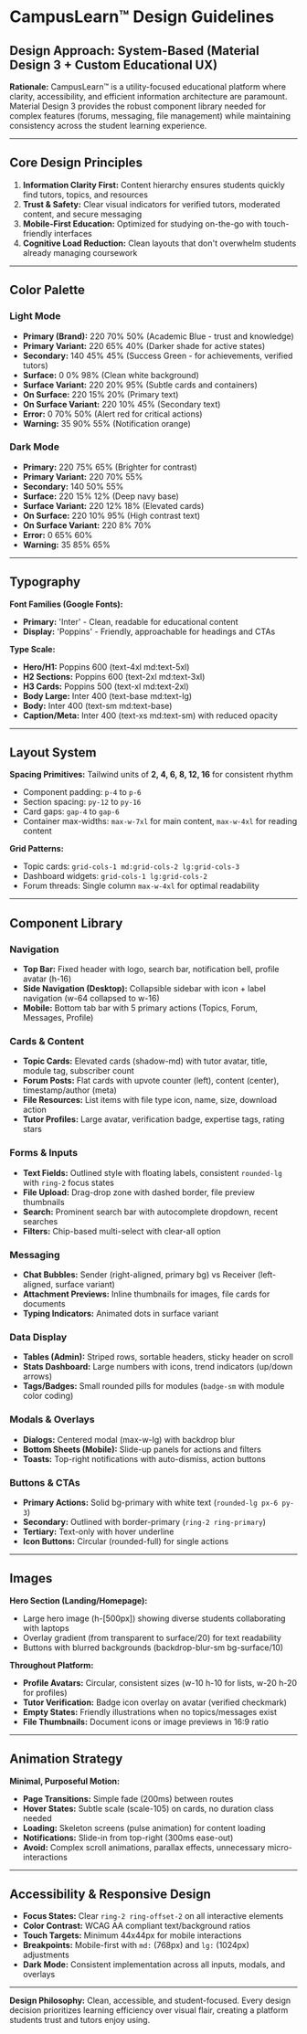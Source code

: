 # CampusLearn™ Design Guidelines

## Design Approach: System-Based (Material Design 3 + Custom Educational UX)

**Rationale:** CampusLearn™ is a utility-focused educational platform where clarity, accessibility, and efficient information architecture are paramount. Material Design 3 provides the robust component library needed for complex features (forums, messaging, file management) while maintaining consistency across the student learning experience.

---

## Core Design Principles

1. **Information Clarity First:** Content hierarchy ensures students quickly find tutors, topics, and resources
2. **Trust & Safety:** Clear visual indicators for verified tutors, moderated content, and secure messaging
3. **Mobile-First Education:** Optimized for studying on-the-go with touch-friendly interfaces
4. **Cognitive Load Reduction:** Clean layouts that don't overwhelm students already managing coursework

---

## Color Palette

### Light Mode
- **Primary (Brand):** 220 70% 50% (Academic Blue - trust and knowledge)
- **Primary Variant:** 220 65% 40% (Darker shade for active states)
- **Secondary:** 140 45% 45% (Success Green - for achievements, verified tutors)
- **Surface:** 0 0% 98% (Clean white background)
- **Surface Variant:** 220 20% 95% (Subtle cards and containers)
- **On Surface:** 220 15% 20% (Primary text)
- **On Surface Variant:** 220 10% 45% (Secondary text)
- **Error:** 0 70% 50% (Alert red for critical actions)
- **Warning:** 35 90% 55% (Notification orange)

### Dark Mode
- **Primary:** 220 75% 65% (Brighter for contrast)
- **Primary Variant:** 220 70% 55%
- **Secondary:** 140 50% 55%
- **Surface:** 220 15% 12% (Deep navy base)
- **Surface Variant:** 220 12% 18% (Elevated cards)
- **On Surface:** 220 10% 95% (High contrast text)
- **On Surface Variant:** 220 8% 70%
- **Error:** 0 65% 60%
- **Warning:** 35 85% 65%

---

## Typography

**Font Families (Google Fonts):**
- **Primary:** 'Inter' - Clean, readable for educational content
- **Display:** 'Poppins' - Friendly, approachable for headings and CTAs

**Type Scale:**
- **Hero/H1:** Poppins 600 (text-4xl md:text-5xl)
- **H2 Sections:** Poppins 600 (text-2xl md:text-3xl)
- **H3 Cards:** Poppins 500 (text-xl md:text-2xl)
- **Body Large:** Inter 400 (text-base md:text-lg)
- **Body:** Inter 400 (text-sm md:text-base)
- **Caption/Meta:** Inter 400 (text-xs md:text-sm) with reduced opacity

---

## Layout System

**Spacing Primitives:** Tailwind units of **2, 4, 6, 8, 12, 16** for consistent rhythm
- Component padding: `p-4` to `p-6`
- Section spacing: `py-12` to `py-16`
- Card gaps: `gap-4` to `gap-6`
- Container max-widths: `max-w-7xl` for main content, `max-w-4xl` for reading content

**Grid Patterns:**
- Topic cards: `grid-cols-1 md:grid-cols-2 lg:grid-cols-3`
- Dashboard widgets: `grid-cols-1 lg:grid-cols-2`
- Forum threads: Single column `max-w-4xl` for optimal readability

---

## Component Library

### Navigation
- **Top Bar:** Fixed header with logo, search bar, notification bell, profile avatar (h-16)
- **Side Navigation (Desktop):** Collapsible sidebar with icon + label navigation (w-64 collapsed to w-16)
- **Mobile:** Bottom tab bar with 5 primary actions (Topics, Forum, Messages, Profile)

### Cards & Content
- **Topic Cards:** Elevated cards (shadow-md) with tutor avatar, title, module tag, subscriber count
- **Forum Posts:** Flat cards with upvote counter (left), content (center), timestamp/author (meta)
- **File Resources:** List items with file type icon, name, size, download action
- **Tutor Profiles:** Large avatar, verification badge, expertise tags, rating stars

### Forms & Inputs
- **Text Fields:** Outlined style with floating labels, consistent `rounded-lg` with `ring-2` focus states
- **File Upload:** Drag-drop zone with dashed border, file preview thumbnails
- **Search:** Prominent search bar with autocomplete dropdown, recent searches
- **Filters:** Chip-based multi-select with clear-all option

### Messaging
- **Chat Bubbles:** Sender (right-aligned, primary bg) vs Receiver (left-aligned, surface variant)
- **Attachment Previews:** Inline thumbnails for images, file cards for documents
- **Typing Indicators:** Animated dots in surface variant

### Data Display
- **Tables (Admin):** Striped rows, sortable headers, sticky header on scroll
- **Stats Dashboard:** Large numbers with icons, trend indicators (up/down arrows)
- **Tags/Badges:** Small rounded pills for modules (`badge-sm` with module color coding)

### Modals & Overlays
- **Dialogs:** Centered modal (max-w-lg) with backdrop blur
- **Bottom Sheets (Mobile):** Slide-up panels for actions and filters
- **Toasts:** Top-right notifications with auto-dismiss, action buttons

### Buttons & CTAs
- **Primary Actions:** Solid bg-primary with white text (`rounded-lg px-6 py-3`)
- **Secondary:** Outlined with border-primary (`ring-2 ring-primary`)
- **Tertiary:** Text-only with hover underline
- **Icon Buttons:** Circular (rounded-full) for single actions

---

## Images

**Hero Section (Landing/Homepage):**
- Large hero image (h-[500px]) showing diverse students collaborating with laptops
- Overlay gradient (from transparent to surface/20) for text readability
- Buttons with blurred backgrounds (backdrop-blur-sm bg-surface/10)

**Throughout Platform:**
- **Profile Avatars:** Circular, consistent sizes (w-10 h-10 for lists, w-20 h-20 for profiles)
- **Tutor Verification:** Badge icon overlay on avatar (verified checkmark)
- **Empty States:** Friendly illustrations when no topics/messages exist
- **File Thumbnails:** Document icons or image previews in 16:9 ratio

---

## Animation Strategy

**Minimal, Purposeful Motion:**
- **Page Transitions:** Simple fade (200ms) between routes
- **Hover States:** Subtle scale (scale-105) on cards, no duration class needed
- **Loading:** Skeleton screens (pulse animation) for content loading
- **Notifications:** Slide-in from top-right (300ms ease-out)
- **Avoid:** Complex scroll animations, parallax effects, unnecessary micro-interactions

---

## Accessibility & Responsive Design

- **Focus States:** Clear `ring-2 ring-offset-2` on all interactive elements
- **Color Contrast:** WCAG AA compliant text/background ratios
- **Touch Targets:** Minimum 44x44px for mobile interactions
- **Breakpoints:** Mobile-first with `md:` (768px) and `lg:` (1024px) adjustments
- **Dark Mode:** Consistent implementation across all inputs, modals, and overlays

---

**Design Philosophy:** Clean, accessible, and student-focused. Every design decision prioritizes learning efficiency over visual flair, creating a platform students trust and tutors enjoy using.